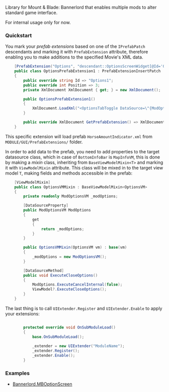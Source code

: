 Library for Mount & Blade: Bannerlord that enables multiple mods to alter standard game interface.

For internal usage only for now.

### Quickstart
You mark your _prefab extensions_ based on one of the `IPrefabPatch` descendants and marking it with `PrefabExtension` attribute, therefore enabling you to make additions to the specified Movie's XML data.

```cs
    [PrefabExtension("Options", "descendant::OptionsScreenWidget[@Id='Options']/Children/Standard.TopPanel/Children/ListPanel/Children")]
    public class OptionsPrefabExtension1 : PrefabExtensionInsertPatch
    {
        public override string Id => "Options1";
        public override int Position => 3;
        private XmlDocument XmlDocument { get; } = new XmlDocument();

        public OptionsPrefabExtension1()
        {
            XmlDocument.LoadXml("<OptionsTabToggle DataSource=\"{ModOptions}\" PositionYOffset=\"2\" Parameter.ButtonBrush=\"Header.Tab.Center\" Parameter.TabName=\"ModOptionsPage\" />");
        }

        public override XmlDocument GetPrefabExtension() => XmlDocument;
    }
```
This specific extension will load prefab `HorseAmountIndicator.xml` from `MODULE/GUI/PrefabExtensions/` folder.

In order to add data to the prefab, you need to add properties to the target datasource class, which in case of `BottomInfoBar` is `MapInfoVM`, this is done by making a _mixin_ class, inheriting from `BaseViewModelMixin<T>` and marking it with `ViewModelMixin` attribute. This class will be mixed in to the target view model `T`, making fields and methods accessible in the prefab:

```cs
    [ViewModelMixin]
    public class OptionsVMMixin : BaseViewModelMixin<OptionsVM>
    {
        private readonly ModOptionsVM _modOptions;

        [DataSourceProperty]
        public ModOptionsVM ModOptions
        {
            get
            {
                return _modOptions;
            }
        }

        public OptionsVMMixin(OptionsVM vm) : base(vm)
        {
            _modOptions = new ModOptionsVM();
        }

        [DataSourceMethod]
        public void ExecuteCloseOptions()
        {
            ModOptions.ExecuteCancelInternal(false);
            ViewModel?.ExecuteCloseOptions();
        }
    }
```

The last thing is to call `UIExtender.Register` and `UIExtender.Enable` to apply your extensions:
```cs

        protected override void OnSubModuleLoad()
        {
            base.OnSubModuleLoad();
            
            _extender = new UIExtender("ModuleName");
            _extender.Register();
            _extender.Enable();
        }
```

### Examples
* [Bannerlord.MBOptionScreen](https://github.com/Aragas/Bannerlord.MBOptionScreen/tree/v3/MCM.UI/UIExtenderEx)
